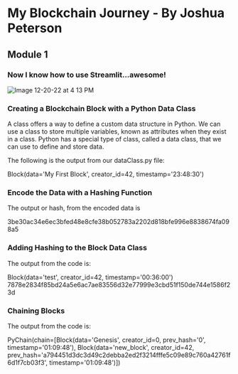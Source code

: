 # My Blockchain Journey - By Joshua Peterson

## Module 1

### Now I know how to use Streamlit...awesome!

![Image 12-20-22 at 4 13 PM](https://user-images.githubusercontent.com/16564975/208784248-5bdb875d-4d65-4be3-865f-d829725a9f4e.jpg)

### Creating a Blockchain Block with a Python Data Class

A class offers a way to define a custom data structure in Python. We can use a class to store multiple variables, known as attributes when they exist in a class. Python has a special type of class, called a data class, that we can use to define and store data.

The following is the output from our dataClass.py file:

Block(data='My First Block', creator_id=42, timestamp='23:48:30')

### Encode the Data with a Hashing Function

The output or hash, from the encoded data is

3be30ac34e6ec3bfed48e8cfe38b052783a2202d818bfe996e8838674fa098a5

### Adding Hashing to the Block Data Class

The output from the code is:

Block(data='test', creator_id=42, timestamp='00:36:00')
7878e2834f85bd24a5e6ac7ae83556d32e77999e3cbd51f150de744e1586f23d

### Chaining Blocks

The output from the code is:

PyChain(chain=[Block(data='Genesis', creator_id=0, prev_hash='0', timestamp='01:09:48'), Block(data='new_block', creator_id=42, prev_hash='a794451d3dc3d49c2debba2ed2f3214fffe5c09e89c760a42761f6d1f7cb03f3', timestamp='01:09:48')])
